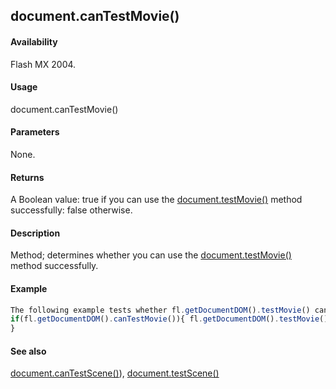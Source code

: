 ## document.canTestMovie()

#### Availability

Flash MX 2004.

#### Usage

document.canTestMovie()

#### Parameters

None.

#### Returns

A Boolean value: true if you can use the [document.testMovie()](#!AdobeDocs/developers-animatesdk-docs/master/Document_object/docu5948.md) method successfully: false otherwise.

#### Description

Method; determines whether you can use the [document.testMovie()](#!AdobeDocs/developers-animatesdk-docs/master/Document_object/docu5948.md) method successfully.

#### Example

```javascript
The following example tests whether fl.getDocumentDOM().testMovie() can be used. If so, it calls the method.
if(fl.getDocumentDOM().canTestMovie()){ fl.getDocumentDOM().testMovie();
}

```
#### See also

[document.canTestScene()](#!AdobeDocs/developers-animatesdk-docs/master/Document_object/docume28.md)), [document.testScene()](#!AdobeDocs/developers-animatesdk-docs/master/Document_object/docu5979.md)

<span id="document.canTestScene()" class="anchor"></span>
